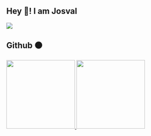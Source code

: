 
<h2>Hey 👋! I am Josval</h2>

![](https://better-github-skills.deno.dev/api/josvaal?techs=ts,deno,java,spring)

<h2>
	Github ⚫
</h2>
  
<a href="https://github.com/josvaal">
  <img height="180em" src="https://github-readme-stats.vercel.app/api?username=josvaal&show_icons=true&theme=omni&count_private=true"/>
  <img height="180em" src="https://github-readme-stats-eight-theta.vercel.app/api/top-langs/?username=josvaal&layout=compact&langs_count=8&show_icons=true&theme=omni&count_private=true"/>
</a>
  
